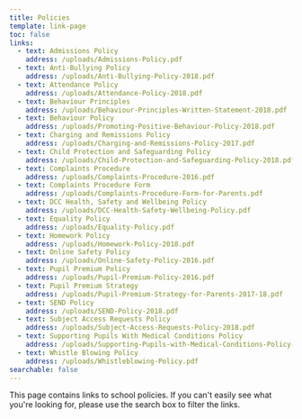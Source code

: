 ```yaml
---
title: Policies
template: link-page
toc: false
links:
  - text: Admissions Policy
    address: /uploads/Admissions-Policy.pdf
  - text: Anti-Bullying Policy
    address: /uploads/Anti-Bullying-Policy-2018.pdf
  - text: Attendance Policy
    address: /uploads/Attendance-Policy-2018.pdf
  - text: Behaviour Principles
    address: /uploads/Behaviour-Principles-Written-Statement-2018.pdf
  - text: Behaviour Policy
    address: /uploads/Promoting-Positive-Behaviour-Policy-2018.pdf
  - text: Charging and Remissions Policy
    address: /uploads/Charging-and-Remissions-Policy-2017.pdf
  - text: Child Protection and Safeguarding Policy
    address: /uploads/Child-Protection-and-Safeguarding-Policy-2018.pdf
  - text: Complaints Procedure
    address: /uploads/Complaints-Procedure-2016.pdf
  - text: Complaints Procedure Form
    address: /uploads/Complaints-Procedure-Form-for-Parents.pdf
  - text: DCC Health, Safety and Wellbeing Policy
    address: /uploads/DCC-Health-Safety-Wellbeing-Policy.pdf
  - text: Equality Policy
    address: /uploads/Equality-Policy.pdf
  - text: Homework Policy
    address: /uploads/Homework-Policy-2018.pdf
  - text: Online Safety Policy
    address: /uploads/Online-Safety-Policy-2016.pdf
  - text: Pupil Premium Policy
    address: /uploads/Pupil-Premium-Policy-2016.pdf
  - text: Pupil Premium Strategy
    address: /uploads/Pupil-Premium-Strategy-for-Parents-2017-18.pdf
  - text: SEND Policy
    address: /uploads/SEND-Policy-2018.pdf
  - text: Subject Access Requests Policy
    address: /uploads/Subject-Access-Requests-Policy-2018.pdf
  - text: Supporting Pupils With Medical Conditions Policy
    address: /uploads/Supporting-Pupils-with-Medical-Conditions-Policy-2018.pdf
  - text: Whistle Blowing Policy
    address: /uploads/Whistleblowing-Policy.pdf
searchable: false
---
```


This page contains links to school policies. If you can't easily see what you're looking for, please use the search box to filter the links.
